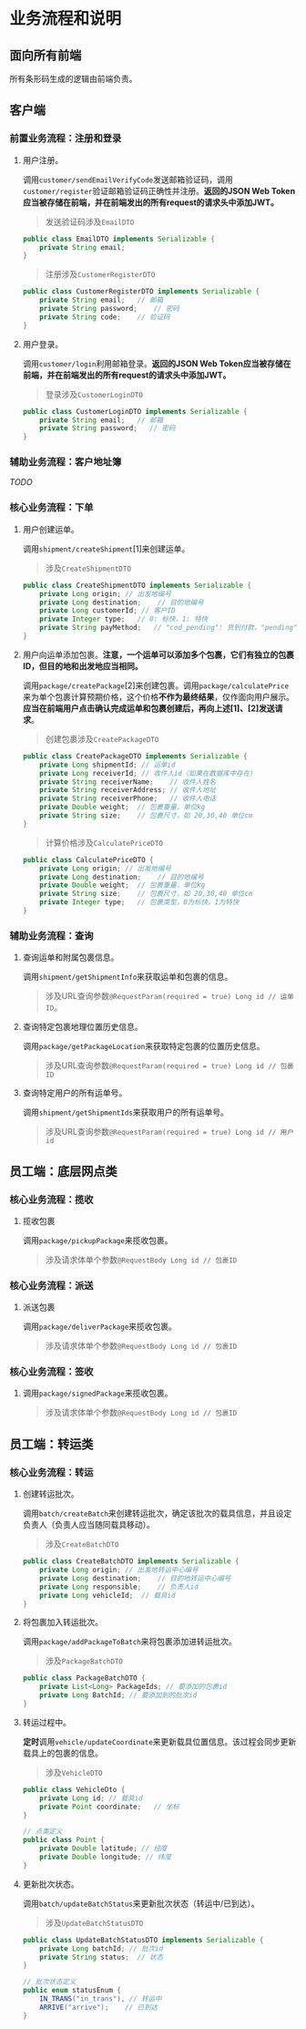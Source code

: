 # 业务流程和说明

## 面向所有前端

所有条形码生成的逻辑由前端负责。

## 客户端

### 前置业务流程：注册和登录

1. 用户注册。

   调用`customer/sendEmailVerifyCode`发送邮箱验证码，调用`customer/register`验证邮箱验证码正确性并注册。**返回的JSON Web Token应当被存储在前端，并在前端发出的所有request的请求头中添加JWT。**

   >  发送验证码涉及`EmailDTO`

   ```java
   public class EmailDTO implements Serializable {
       private String email;
   }
   ```

   > 注册涉及`CustomerRegisterDTO`

   ```java
   public class CustomerRegisterDTO implements Serializable {
       private String email;   // 邮箱
       private String password;    // 密码
       private String code;    // 验证码
   }
   ```

2. 用户登录。

   调用`customer/login`利用邮箱登录。**返回的JSON Web Token应当被存储在前端，并在前端发出的所有request的请求头中添加JWT。**
   
   > 登录涉及`CustomerLoginDTO`
   
   ```java
   public class CustomerLoginDTO implements Serializable {
       private String email;   // 邮箱
       private String password;   // 密码
   }
   ```

### 辅助业务流程：客户地址簿

*TODO*

### 核心业务流程：下单

1. 用户创建运单。

   调用`shipment/createShipment`[1]来创建运单。

   > 涉及`CreateShipmentDTO`

   ```Java
   public class CreateShipmentDTO implements Serializable {
       private Long origin; // 出发地编号
       private Long destination;    // 目的地编号
       private Long customerId; // 客户ID
       private Integer type;   // 0: 标快，1: 特快
       private String payMethod;   // "cod_pending": 货到付款，"pending": 预先支付
   }
   ```

2. 用户向运单添加包裹。**注意，一个运单可以添加多个包裹，它们有独立的包裹ID，但目的地和出发地应当相同。**

   调用`package/createPackage`[2]来创建包裹。调用`package/calculatePrice`来为单个包裹计算预期价格，这个价格**不作为最终结果**，仅作面向用户展示。**应当在前端用户点击确认完成运单和包裹创建后，再向上述[1]、[2]发送请求**。

   > 创建包裹涉及`CreatePackageDTO`

   ```java
   public class CreatePackageDTO implements Serializable {
       private Long shipmentId; // 运单id
       private Long receiverId; // 收件人id（如果在数据库中存在）
       private String receiverName;    // 收件人姓名
       private String receiverAddress; // 收件人地址
       private String receiverPhone;   // 收件人电话
       private Double weight;  // 包裹重量，单位kg
       private String size;    // 包裹尺寸，如 20,30,40 单位cm
   }
   ```
   
   > 计算价格涉及`CalculatePriceDTO`
   
   ```java
   public class CalculatePriceDTO {
       private Long origin; // 出发地编号
       private Long destination;    // 目的地编号
       private Double weight;  // 包裹重量，单位kg
       private String size;    // 包裹尺寸，如 20,30,40 单位cm
       private Integer type;   // 包裹类型，0为标快，1为特快
   }
   ```

### 辅助业务流程：查询

1. 查询运单和附属包裹信息。

   调用`shipment/getShipmentInfo`来获取运单和包裹的信息。

   > 涉及URL查询参数`@RequestParam(required = true) Long id // 运单ID`。

2. 查询特定包裹地理位置历史信息。

   调用`package/getPackageLocation`来获取特定包裹的位置历史信息。

   > 涉及URL查询参数`@RequestParam(required = true) Long id // 包裹ID`

3. 查询特定用户的所有运单号。

   调用`shipment/getShipmentIds`来获取用户的所有运单号。

   > 涉及URL查询参数`@RequestParam(required = true) Long id // 用户id`

## 员工端：底层网点类

### 核心业务流程：揽收

1. 揽收包裹

   调用`package/pickupPackage`来揽收包裹。

   > 涉及请求体单个参数`@RequestBody Long id // 包裹ID`

### 核心业务流程：派送

1. 派送包裹

   调用`package/deliverPackage`来揽收包裹。

   > 涉及请求体单个参数`@RequestBody Long id // 包裹ID`

### 核心业务流程：签收

1. 调用`package/signedPackage`来揽收包裹。

   > 涉及请求体单个参数`@RequestBody Long id // 包裹ID`

## 员工端：转运类

### 核心业务流程：转运

1. 创建转运批次。

   调用`batch/createBatch`来创建转运批次，确定该批次的载具信息，并且设定负责人（负责人应当随同载具移动）。

   > 涉及`CreateBatchDTO`

   ```java
   public class CreateBatchDTO implements Serializable {
       private Long origin; // 出发地转运中心编号
       private Long destination;    // 目的地转运中心编号
       private Long responsible;    // 负责人id
       private Long vehicleId;  // 载具id
   }
   ```

2. 将包裹加入转运批次。

   调用`package/addPackageToBatch`来将包裹添加进转运批次。

   > 涉及`PackageBatchDTO`

   ```java
   public class PackageBatchDTO {
       private List<Long> PackageIds; // 要添加的包裹id
       private Long BatchId; // 要添加到的批次id
   }
   ```

3. 转运过程中。

   **定时**调用`vehicle/updateCoordinate`来更新载具位置信息。该过程会同步更新载具上的包裹的信息。

   > 涉及`VehicleDTO`

   ```java
   public class VehicleDto {
       private Long id; // 载具id
       private Point coordinate;   // 坐标
   }
   
   // 点类定义
   public class Point {
       private Double latitude; // 经度
       private Double longitude; // 纬度
   }
   ```

4. 更新批次状态。

   调用`batch/updateBatchStatus`来更新批次状态（转运中/已到达）。

   > 涉及`UpdateBatchStatusDTO`

   ```java
   public class UpdateBatchStatusDTO implements Serializable {
       private Long batchId; // 批次id
       private String status;  // 状态
   }
   
   // 批次状态定义
   public enum statusEnum {
       IN_TRANS("in_trans"), // 转运中
       ARRIVE("arrive");	// 已到达
   }
   ```

   
